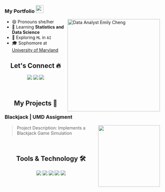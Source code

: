 <div align="left">


### My Portfolio <img src="https://media.giphy.com/media/hvRJCLFzcasrR4ia7z/giphy.gif" height="25px" width="25px">

<img align="right" alt="Data Analyst Emily Cheng" src="images/coding.gif" width="300"/>

- 😄 Pronouns she/her
- 🌱 Learning **Statistics and Data Science**
- 🔭 Exploring `ML` in `AI`
- 🎓 Sophomore at [University of Maryland](https://umd.edu/)


<h2 align="center"> Let's Connect 🔥</h2>
<div align="center">
<a href="https://github.com/emilycheng156">
<img src="https://img.shields.io/badge/Github-211F1F?style=flat-square&logo=GitHub&logoColor=ffffff"></a> 
<a href="https://www.linkedin.com/in/emily-c-cheng">
<img src="https://img.shields.io/badge/Linkedin-0077B5?style=flat-square&logo=Linkedin&logoColor=ffffff"></a>
<a href="mailto:emilycheng.3@gmail.com">
<img src="https://img.shields.io/badge/Gmail-D44638?style=flat-square&logo=gmail&logoColor=ffffff"></a>
</div>

<br><h2 align="center"> My Projects 🚀</h2>

### Blackjack | UMD Assigment
> <img align="right" alt="" src="images/assignmento_.gif" height="200" />
> Project Description: Implements a Blackjack Game Simulation



<br><h2 align="center"> Tools & Technology 🛠</h2>

<div align="center">
<!-- <p align="center"></p> -->
<img src="https://img.shields.io/badge/Java-007396?style=flat-square&logo=java&logoColor=white" />
<img src="https://img.shields.io/badge/JavaScript-F7DF1E?style=flat-square&logo=javascript&logoColor=white" />
<img src="https://img.shields.io/badge/Python-FFD43B?style=flat-square&logo=python&logoColor=white"/>
<img src="https://img.shields.io/badge/Git-F05032?style=flat-square&logo=git&logoColor=white" />
<img src="https://img.shields.io/badge/Adobe_Photoshop-00aeff?style=flat-square&logo=Adobe%20photoshop&logoColor=white"/>

</div>
<br>

